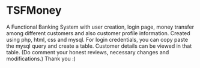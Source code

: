 # TSFMoney
A Functional Banking System with user creation, login page, money transfer among different customers and also customer profile information. Created using php, html, css and mysql.
For login credentials, you can copy paste the mysql query and create a table. Customer details can be viewed in that table.
(Do comment your honest reviews, necessary changes and modifications.)
Thank you :)
